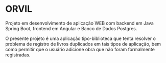 # ORVIL

Projeto em desenvolvimento de aplicação WEB com backend em Java Spring Boot, frontend em Angular e Banco de Dados Postgres.

O presente projeto é uma aplicação tipo-biblioteca que tenta resolver o problema de registro de livros duplicados em tais tipos de aplicação, bem como permitir que o usuário adicione obra que não foram formalmente registradas.
